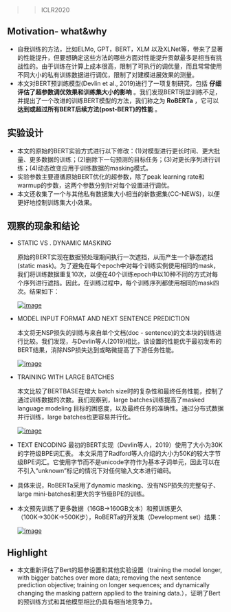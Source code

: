> >ICLR2020

## Motivation- what&why

- 自我训练的方法，比如ELMo, GPT，BERT，XLM 以及XLNet等，带来了显著的性能提升，但要想确定这些方法的哪些方面对性能提升贡献最多是相当有挑战性的。由于训练在计算上成本很高，限制了可执行的调优量，而且常常使用不同大小的私有训练数据进行调优，限制了对建模进展效果的测量。
- 本文对BERT预训练模型(Devlin et al., 2019)进行了一项复制研究，包括 **仔细评估了超参数调优效果和训练集大小的影响** 。我们发现BERT明显训练不足，并提出了一个改进的训练BERT模型的方法，我们称之为 **RoBERTa** ，它可以 **达到或超过所有BERT后续方法(post-BERT)的性能** 。

## 实验设计 

- 本文的原始的BERT实验方式进行以下修改：(1)对模型进行更长时间、更大批量、更多数据的训练；(2)删除下一句预测的目标任务；(3)对更长序列进行训练；(4)动态改变应用于训练数据的masking模式。
- 实验参数主要遵循原始BERT优化的超参数，除了peak learning rate和warmup的步数，这两个参数分别针对每个设置进行调优。
- 本文还收集了一个与其他私有数据集大小相当的新数据集(CC-NEWS)，以便更好地控制训练集大小效果。

## 观察的现象和结论

- STATIC VS . DYNAMIC MASKING

  原始的BERT实现在数据预处理期间执行一次遮挡，从而产生一个静态遮挡(static mask)。为了避免在每个epoch中对每个训练实例使用相同的mask，我们将训练数据重复10次，以便在40个训练epoch中以10种不同的方式对每个序列进行遮挡。因此，在训练过程中，每个训练序列都使用相同的mask四次。结果如下：

  [![image](http://forum.deepaccess.cn/uploads/default/optimized/1X/fdc58826cf9bf46a72d7da76a81787531998b97d_2_517x204.png)](http://forum.deepaccess.cn/uploads/default/original/1X/fdc58826cf9bf46a72d7da76a81787531998b97d.png)

- MODEL INPUT FORMAT AND NEXT SENTENCE PREDICTION

  本文将无NSP损失的训练与来自单个文档(doc - sentence)的文本块的训练进行比较。我们发现，与Devlin等人(2019)相比，该设置的性能优于最初发布的BERT结果，消除NSP损失达到或略微提高了下游任务性能。

  [![image](http://forum.deepaccess.cn/uploads/default/optimized/1X/d95fb1e2b7b1834bf8f79e05e5580adfa2be2322_2_517x238.png)](http://forum.deepaccess.cn/uploads/default/original/1X/d95fb1e2b7b1834bf8f79e05e5580adfa2be2322.png)

- TRAINING WITH LARGE BATCHES

  本文比较了BERTBASE在增大 batch size时的复杂性和最终任务性能，控制了通过训练数据的次数。我们观察到，large batches训练提高了masked language modeling 目标的困惑度，以及最终任务的准确性。通过分布式数据并行训练，large batches也更容易并行化。

  [![image](http://forum.deepaccess.cn/uploads/default/optimized/1X/b37defae4bfca373a918839d7baa728d5a2f4455_2_517x172.png)](http://forum.deepaccess.cn/uploads/default/original/1X/b37defae4bfca373a918839d7baa728d5a2f4455.png)

- TEXT ENCODING
  最初的BERT实现（Devlin等人，2019）使用了大小为30K的字符级BPE词汇表。 本文采用了Radford等人介绍的大小为50K的较大字节级BPE词汇。它使用字节而不是unicode字符作为基本子词单元，因此可以在不引入“unknown”标记的情况下对任何输入文本进行编码。

- 具体来说，RoBERTa采用了dynamic masking、没有NSP损失的完整句子、large mini-batches和更大的字节级BPE的训练。

- 本文预先训练了更多数据（16GB→160GB文本）和预训练更久（100K→300K→500K步），RoBERTa的开发集（Development set）结果：

  [![image](http://forum.deepaccess.cn/uploads/default/optimized/1X/dd9cbbf6536adae3d45d7c2a2b936798e4215e8f_2_690x241.png)](http://forum.deepaccess.cn/uploads/default/original/1X/dd9cbbf6536adae3d45d7c2a2b936798e4215e8f.png)



## Highlight

- 本文重新评估了Bert的超参设置和其他实验设置（training the model longer, with bigger batches over more data; removing the next sentence prediction objective; training on longer sequences; and dynamically changing the masking pattern applied to the training data.），证明了Bert的预训练方式和其他模型相比仍具有相当地竞争力。
